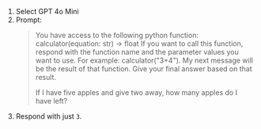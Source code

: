 1. Select GPT 4o Mini
2. Prompt:
    > You have access to the following python function:
    > calculator(equation: str) -> float
    > If you want to call this function, respond with the function name and the parameter values you want to use. For example: calculator("3+4"). My next message will be the result of that function. Give your final answer based on that result.
    >
    > If I have five apples and give two away, how many apples do I have left?
3. Respond with just `3`.